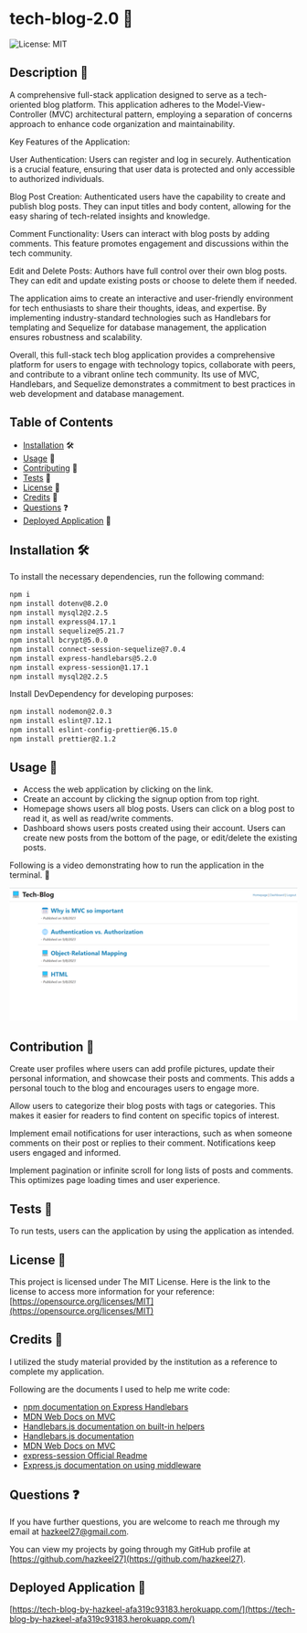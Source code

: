 # tech-blog-2.0 📝

![License: MIT](https://img.shields.io/badge/License-MIT-yellow.svg)

## Description 📄

A comprehensive full-stack application designed to serve as a tech-oriented blog platform. This application adheres to the Model-View-Controller (MVC) architectural pattern, employing a separation of concerns approach to enhance code organization and maintainability.

Key Features of the Application:

User Authentication: Users can register and log in securely. Authentication is a crucial feature, ensuring that user data is protected and only accessible to authorized individuals.

Blog Post Creation: Authenticated users have the capability to create and publish blog posts. They can input titles and body content, allowing for the easy sharing of tech-related insights and knowledge.

Comment Functionality: Users can interact with blog posts by adding comments. This feature promotes engagement and discussions within the tech community.

Edit and Delete Posts: Authors have full control over their own blog posts. They can edit and update existing posts or choose to delete them if needed.

The application aims to create an interactive and user-friendly environment for tech enthusiasts to share their thoughts, ideas, and expertise. By implementing industry-standard technologies such as Handlebars for templating and Sequelize for database management, the application ensures robustness and scalability.

Overall, this full-stack tech blog application provides a comprehensive platform for users to engage with technology topics, collaborate with peers, and contribute to a vibrant online tech community. Its use of MVC, Handlebars, and Sequelize demonstrates a commitment to best practices in web development and database management.

## Table of Contents

- [Installation](#installation) 🛠️
- [Usage](#usage) 📘
- [Contributing](#contributing) 🤝
- [Tests](#tests) 🧪
- [License](#license) 📜
- [Credits](#credits) 🙏
- [Questions](#questions) ❓
- [Deployed Application](#link) 🚀

## <a name="installation"></a>Installation 🛠️

To install the necessary dependencies, run the following command:

```
npm i
npm install dotenv@8.2.0
npm install mysql2@2.2.5
npm install express@4.17.1
npm install sequelize@5.21.7
npm install bcrypt@5.0.0
npm install connect-session-sequelize@7.0.4
npm install express-handlebars@5.2.0
npm install express-session@1.17.1
npm install mysql2@2.2.5
```

Install DevDependency for developing purposes:

```
npm install nodemon@2.0.3
npm install eslint@7.12.1
npm install eslint-config-prettier@6.15.0
npm install prettier@2.1.2
```

## <a name="usage"></a>Usage 📘

- Access the web application by clicking on the link.
- Create an account by clicking the signup option from top right.
- Homepage shows users all blog posts. Users can click on a blog post to read it, as well as read/write comments.
- Dashboard shows users posts created using their account. Users can create new posts from the bottom of the page, or edit/delete the existing posts.

Following is a video demonstrating how to run the application in the terminal. 🎥

[![Video Demo](./images/tech-blog-screen-shot.png)](https://drive.google.com/file/d/1T_v1RHtMZc6BKIroheJJ1suqVkNPfy0v/view)

## <a name="contributing"></a>Contribution 🤝

Create user profiles where users can add profile pictures, update their personal information, and showcase their posts and comments. This adds a personal touch to the blog and encourages users to engage more.

Allow users to categorize their blog posts with tags or categories. This makes it easier for readers to find content on specific topics of interest.

Implement email notifications for user interactions, such as when someone comments on their post or replies to their comment. Notifications keep users engaged and informed.

Implement pagination or infinite scroll for long lists of posts and comments. This optimizes page loading times and user experience.

## <a name="tests"></a>Tests 🧪

To run tests, users can the application by using the application as intended.

## <a name="license"></a>License 📜

This project is licensed under The MIT License. Here is the link to the license to access more information for your reference: [https://opensource.org/licenses/MIT](https://opensource.org/licenses/MIT)

## <a name="credits"></a>Credits 🙏

I utilized the study material provided by the institution as a reference to complete my application.

Following are the documents I used to help me write code:

- [npm documentation on Express Handlebars](https://www.npmjs.com/package/express-handlebars)
- [MDN Web Docs on MVC](https://developer.mozilla.org/en-US/docs/Glossary/MVC)
- [Handlebars.js documentation on built-in helpers](https://handlebarsjs.com/guide/builtin-helpers.html#if)
- [Handlebars.js documentation](https://handlebarsjs.com/guide/#what-is-handlebars)
- [MDN Web Docs on MVC](https://developer.mozilla.org/en-US/docs/Glossary/MVC)
- [express-session Official Readme](https://github.com/expressjs/session#cookie)
- [Express.js documentation on using middleware](https://expressjs.com/en/guide/using-middleware.html)

## <a name="questions"></a>Questions ❓

If you have further questions, you are welcome to reach me through my email at hazkeel27@gmail.com.

You can view my projects by going through my GitHub profile at [https://github.com/hazkeel27](https://github.com/hazkeel27).

## <a name="link"></a>Deployed Application 🚀

[https://tech-blog-by-hazkeel-afa319c93183.herokuapp.com/](https://tech-blog-by-hazkeel-afa319c93183.herokuapp.com/)
